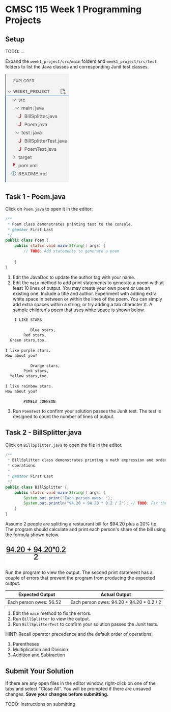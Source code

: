 # CMSC 115 Week 1 Programming Projects

## Setup

TODO: ...

Expand the `week1_project/src/main` folders and `week1_project/src/test` folders
to list the Java classes and corresponding Junit test classes.

<img alt="expland week1_project, src, main folders" src="images/week1_project_files.png" width="200" >

## Task 1 - Poem.java

Click on `Poem.java` to open it in the editor:

```java
/**
 * Poem class demonstrates printing text to the console.
 * @author First Last
 */
public class Poem {
    public static void main(String[] args) {
        // TODO: Add statements to generate a poem

    }
}
```

1. Edit the JavaDoc to update the author tag with your name.
2. Edit the `main` method to add print statements to generate a poem with at
   least 10 lines of output. You may create your own poem or use an existing
   one. Include a title and author. Experiment with adding extra white space in
   between or within the lines of the poem. You can simply add extra spaces
   within a string, or try adding a tab character \t. A sample children's poem
   that uses white space is shown below.

```text
    I LIKE STARS

           Blue stars,
        Red stars,
  Green stars,too.

I like purple stars.
How about you?

           Orange stars,
        Pink stars,
  Yellow stars,too.

I like rainbow stars.
How about you?

        PAMELA JOHNSON
```

3.  Run `PoemTest` to confirm your solution passes the Junit test. The test is
    designed to count the number of lines of output.

## Task 2 - BillSplitter.java

Click on `BillSplitter.java` to open the file in the editor.

```java
/**
 * BillSplitter class demonstrates printing a math expression and order of
 * operations.
 *
 * @author First Last
 */
public class BillSplitter {
    public static void main(String[] args) {
        System.out.print("Each person owes: ");
        System.out.println("94.20 + 94.20 * 0.2 / 2"); // TODO: Fix the errors
    }
}
```

Assume 2 people are splitting a restaurant bill for $94.20 plus a 20% tip. The
program should calculate and print each person's share of the bill using the
formula shown below.

<img src="images/bill_split.png" width="200">

Run the program to view the output. The second print statement has a couple of
errors that prevent the program from producing the expected output.

| Expected Output                       | Actual Output                              |
| ------------------------------------- | ------------------------------------------ |
| Each person owes: 56.52 &nbsp; &nbsp; | Each person owes: 94.20 + 94.20 \* 0.2 / 2 |

1. Edit the `main` method to fix the errors.
2. Run `BillSplitter` to view the output.
3. Run `BillSplitterTest` to confirm your solution passes the Junit tests.

HINT: Recall operator precedence and the default order of operations:

1. Parentheses
2. Multiplication and Division
3. Addition and Subtraction

## Submit Your Solution

If there are any open files in the editor window, right-click on one of the tabs
and select "Close All". You will be prompted if there are unsaved changes.
**Save your changes before submitting.**

TODO: Instructions on submitting
